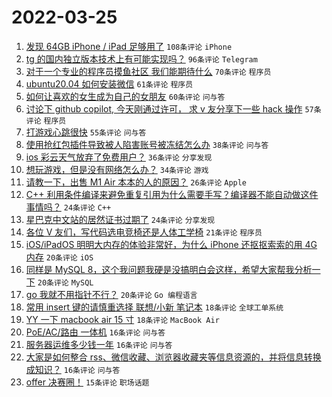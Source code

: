 # 2022-03-25

1. [发现 64GB iPhone / iPad 足够用了](https://www.v2ex.com/t/842826) `108条评论` `iPhone`
1. [tg 的国内独立版本技术上有可能实现吗？](https://www.v2ex.com/t/842799) `96条评论` `Telegram`
1. [对于一个专业的程序员摸鱼社区 我们能期待什么](https://www.v2ex.com/t/842802) `70条评论` `程序员`
1. [ubuntu20.04 如何安装微信](https://www.v2ex.com/t/842818) `61条评论` `程序员`
1. [如何让喜欢的女生成为自己的女朋友](https://www.v2ex.com/t/842877) `60条评论` `问与答`
1. [讨论下 github copilot, 今天刚通过许可， 求 v 友分享下一些 hack 操作](https://www.v2ex.com/t/842780) `57条评论` `程序员`
1. [打游戏心跳很快](https://www.v2ex.com/t/842861) `55条评论` `问与答`
1. [使用抢红包插件导致被人陷害账号被冻结怎么办](https://www.v2ex.com/t/842867) `38条评论` `问与答`
1. [ios 彩云天气放弃了免费用户？](https://www.v2ex.com/t/842823) `36条评论` `分享发现`
1. [想玩游戏，但是没有网络怎么办？](https://www.v2ex.com/t/842759) `34条评论` `游戏`
1. [请教一下，出售 M1 Air 本本的人的原因？](https://www.v2ex.com/t/842841) `26条评论` `Apple`
1. [C++ 利用条件编译来避免重复引用为什么需要手写？编译器不能自动做这件事情吗？](https://www.v2ex.com/t/842838) `24条评论` `C++`
1. [星巴克中文站的居然证书过期了](https://www.v2ex.com/t/842785) `24条评论` `分享发现`
1. [各位 V 友们，写代码选电竞椅还是人体工学椅](https://www.v2ex.com/t/842927) `21条评论` `程序员`
1. [iOS/iPadOS 明明大内存的体验非常好，为什么 iPhone 还抠抠索索的用 4G 内存](https://www.v2ex.com/t/842898) `20条评论` `iOS`
1. [同样是 MySQL 8，这个我问题我硬是没搞明白会这样，希望大家帮我分析一下](https://www.v2ex.com/t/842853) `20条评论` `MySQL`
1. [go 我就不用指针不行？](https://www.v2ex.com/t/842797) `20条评论` `Go 编程语言`
1. [常用 insert 键的请慎重选择 联想/小新 笔记本](https://www.v2ex.com/t/842808) `18条评论` `全球工单系统`
1. [YY 一下 macbook air 15 寸](https://www.v2ex.com/t/842770) `18条评论` `MacBook Air`
1. [PoE/AC/路由 一体机](https://www.v2ex.com/t/842886) `16条评论` `问与答`
1. [服务器运维多少钱一年](https://www.v2ex.com/t/842807) `16条评论` `问与答`
1. [大家是如何整合 rss、微信收藏、浏览器收藏夹等信息资源的，并将信息转换成知识？](https://www.v2ex.com/t/842758) `16条评论` `问与答`
1. [offer 决赛圈！](https://www.v2ex.com/t/842869) `15条评论` `职场话题`
